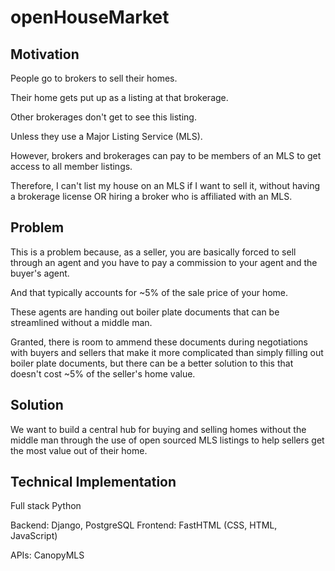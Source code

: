 # openHouseMarket

## Motivation

People go to brokers to sell their homes.

Their home gets put up as a listing at that brokerage.

Other brokerages don't get to see this listing.

Unless they use a Major Listing Service (MLS).

However, brokers and brokerages can pay to be members of an MLS to get access to all member listings.

Therefore, I can't list my house on an MLS if I want to sell it, without having a brokerage license OR hiring a broker who is affiliated with an MLS.

## Problem

This is a problem because, as a seller, you are basically forced to sell through an agent and you have to pay a commission to your agent and the buyer's agent.

And that typically accounts for ~5% of the sale price of your home.

These agents are handing out boiler plate documents that can be streamlined without a middle man.

Granted, there is room to ammend these documents during negotiations with buyers and sellers that make it more complicated than simply filling out boiler plate documents, but there can be a better solution to this that doesn't cost ~5% of the seller's home value.

## Solution

We want to build a central hub for buying and selling homes without the middle man through the use of open sourced MLS listings to help sellers get the most value out of their home.

## Technical Implementation

Full stack Python

Backend: Django, PostgreSQL
Frontend: FastHTML (CSS, HTML, JavaScript)

APIs: CanopyMLS